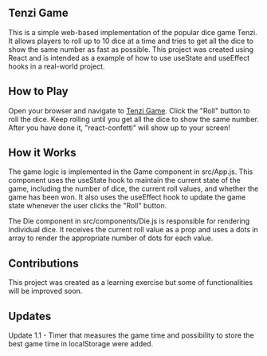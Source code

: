 ## Tenzi Game
This is a simple web-based implementation of the popular dice game Tenzi. It allows players to roll up to 10 dice at a time and tries 
to get all the dice to show the same number as fast as possible. 
This project was created using React and is intended as a example of how to use useState and useEffect hooks in a real-world project.

## How to Play
Open your browser and navigate to <a href=https://damymeister.github.io/tenzis-game/>Tenzi Game</a>.
Click the "Roll" button to roll the dice.
Keep rolling until you get all the dice to show the same number. After you have done it, "react-confetti" will show up to your screen!

## How it Works
The game logic is implemented in the Game component in src/App.js. This component uses the useState hook to maintain the current state of the game, including the number of dice, the current roll values, and whether the game has been won. It also uses the useEffect hook to update the game state whenever the user clicks the "Roll" button.

The Die component in src/components/Die.js is responsible for rendering individual dice. It receives the current roll value as a prop and uses a dots in array to render the appropriate number of dots for each value.

## Contributions

This project was created as a learning exercise but some of functionalities will be improved soon. 

## Updates

Update 1.1 - Timer that measures the game time and possibility to store the best game time in localStorage were added.
